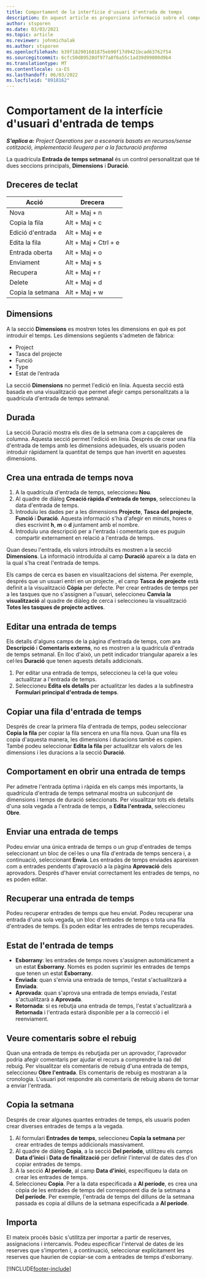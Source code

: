 ```yaml
---
title: Comportament de la interfície d'usuari d'entrada de temps
description: En aquest article es proporciona informació sobre el comportament de la interfície d'usuari de l'entrada de temps.
author: stsporen
ms.date: 03/03/2021
ms.topic: article
ms.reviewer: johnmichalak
ms.author: stsporen
ms.openlocfilehash: b39f182901681875eb90f17d9421bcad63762f54
ms.sourcegitcommit: 6cfc50d89528df977a8f6a55c1ad39d99800d9b4
ms.translationtype: MT
ms.contentlocale: ca-ES
ms.lasthandoff: 06/03/2022
ms.locfileid: "8918162"
---
```

# <a name="time-entry-ui-behavior"></a>Comportament de la interfície d'usuari d'entrada de temps

_**S'aplica a:** Project Operations per a escenaris basats en recursos/sense cotització, implementació lleugera per a la facturació proforma_


La quadrícula **Entrada de temps setmanal** és un control personalitzat que té dues seccions principals, **Dimensions** i **Duració**.

## <a name="keyboard-shortcuts"></a>Dreceres de teclat
| Acció        | Drecera                  |
|------------   |------------------------   |
| Nova           | Alt + Maj + n           |
| Copia la fila      | Alt + Maj + c           |
| Edició d'entrada    | Alt + Maj + e           |
| Edita la fila      | Alt + Maj + Ctrl + e    |
| Entrada oberta    | Alt + Maj + o           |
| Enviament        | Alt + Maj + s           |
| Recupera        | Alt + Maj + r           |
| Delete        | Alt + Maj + d           |
| Copia la setmana     | Alt + Maj + w           |

## <a name="dimensions"></a>Dimensions
A la secció **Dimensions** es mostren totes les dimensions en què es pot introduir el temps. Les dimensions següents s'admeten de fàbrica:

  - Project
  - Tasca del projecte
  - Funció
  - Type
  - Estat de l’entrada

La secció **Dimensions** no permet l'edició en línia. Aquesta secció està basada en una visualització que permet afegir camps personalitzats a la quadrícula d'entrada de temps setmanal.

## <a name="duration"></a>Durada
La secció Duració mostra els dies de la setmana com a capçaleres de columna. Aquesta secció permet l'edició en línia. Després de crear una fila d'entrada de temps amb les dimensions adequades, els usuaris poden introduir ràpidament la quantitat de temps que han invertit en aquestes dimensions.

## <a name="create-a-new-time-entry"></a>Crea una entrada de temps nova

1. A la quadrícula d'entrada de temps, seleccioneu **Nou**. 
2. Al quadre de diàleg **Creació ràpida d'entrada de temps**, seleccioneu la data d'entrada de temps.
3. Introduïu les dades per a les dimensions **Projecte**, **Tasca del projecte**, **Funció** i **Duració**. Aquesta informació s'ha d'afegir en minuts, hores o dies escrivint **h**, **m** o **d** juntament amb el nombre. 
4. Introduïu una descripció per a l'entrada i comentaris que es puguin compartir externament en relació a l'entrada de temps. 

Quan deseu l'entrada, els valors introduïts es mostren a la secció **Dimensions**. La informació introduïda al camp **Duració** apareix a la data en la qual s'ha creat l'entrada de temps.

Els camps de cerca es basen en visualitzacions del sistema. Per exemple, després que un usuari entri en un projecte , el camp **Tasca de projecte** està definit a la visualització **Còpia** per defecte. Per crear entrades de temps per a les tasques que no s'assignen a l'usuari, seleccioneu **Canvia la visualització** al quadre de diàleg de cerca i seleccioneu la visualització **Totes les tasques de projecte actives**.

## <a name="edit-a-time-entry"></a>Editar una entrada de temps 
Els detalls d'alguns camps de la pàgina d'entrada de temps, com ara **Descripció** i **Comentaris externs**, no es mostren a la quadrícula d'entrada de temps setmanal. En lloc d'això, un petit indicador triangular apareix a les cel·les **Duració** que tenen aquests detalls addicionals. 

1. Per editar una entrada de temps, seleccioneu la cel·la que voleu actualitzar a l'entrada de temps.
2. Seleccioneu **Edita els detalls** per actualitzar les dades a la subfinestra **Formulari principal d'entrada de temps**. 

## <a name="copy-a-time-entry-row"></a>Copiar una fila d'entrada de temps
Després de crear la primera fila d'entrada de temps, podeu seleccionar **Copia la fila** per copiar la fila sencera en una fila nova. Quan una fila es copia d'aquesta manera, les dimensions i duracions també es copien. També podeu seleccionar **Edita la fila** per actualitzar els valors de les dimensions i les duracions a la secció **Duració**.

## <a name="open-a-time-entry-behavior"></a>Comportament en obrir una entrada de temps
Per admetre l'entrada òptima i ràpida en els camps més importants, la quadrícula d'entrada de temps setmanal mostra un subconjunt de dimensions i temps de duració seleccionats. Per visualitzar tots els detalls d'una sola vegada a l'entrada de temps, a **Edita l'entrada**, seleccioneu **Obre**.

## <a name="submit-a-time-entry"></a>Enviar una entrada de temps
Podeu enviar una única entrada de temps o un grup d'entrades de temps seleccionant un bloc de cel·les o una fila d'entrada de temps sencera i, a continuació, seleccionant **Envia**. Les entrades de temps enviades apareixen com a entrades pendents d'aprovació a la pàgina **Aprovació** dels aprovadors. Després d'haver enviat correctament les entrades de temps, no es poden editar.

## <a name="recall-a-time-entry"></a>Recuperar una entrada de temps
Podeu recuperar entrades de temps que heu enviat. Podeu recuperar una entrada d'una sola vegada, un bloc d'entrades de temps o tota una fila d'entrades de temps. Es poden editar les entrades de temps recuperades.

## <a name="time-entry-status"></a>Estat de l'entrada de temps

- **Esborrany**: les entrades de temps noves s'assignen automàticament a un estat **Esborrany**. Només es poden suprimir les entrades de temps que tenen un estat **Esborrany**.
- **Enviada**: quan s'envia una entrada de temps, l'estat s'actualitzarà a **Enviada**. 
- **Aprovada**: quan s'aprova una entrada de temps enviada, l'estat s'actualitzarà a **Aprovada**. 
- **Retornada**: si es rebutja una entrada de temps, l'estat s'actualitzarà a **Retornada** i l'entrada estarà disponible per a la correcció i el reenviament. 

## <a name="view-rejection-comments"></a>Veure comentaris sobre el rebuig
Quan una entrada de temps és rebutjada per un aprovador, l'aprovador podria afegir comentaris per ajudar el recurs a comprendre la raó del rebuig. Per visualitzar els comentaris de rebuig d'una entrada de temps, seleccioneu **Obre l'entrada**. Els comentaris de rebuig es mostraran a la cronologia. L'usuari pot respondre als comentaris de rebuig abans de tornar a enviar l'entrada.

## <a name="copy-week"></a>Copia la setmana
Després de crear algunes quantes entrades de temps, els usuaris poden crear diverses entrades de temps a la vegada.

1. Al formulari **Entrades de temps**, seleccioneu **Copia la setmana** per crear entrades de temps addicionals massivament. 
2. Al quadre de diàleg **Copia**, a la secció **Del període**, utilitzeu els camps **Data d'inici** i **Data de finalització** per definir l'interval de dates des d'on copiar entrades de temps. 
3. A la secció **Al període**, al camp **Data d'inici**, especifiqueu la data on crear les entrades de temps. 
4. Seleccioneu **Copia**. Per a la data especificada a **Al període**, es crea una còpia de les entrades de temps del corresponent dia de la setmana a **Del període**. Per exemple, l'entrada de temps del dilluns de la setmana passada es copia al dilluns de la setmana especificada a **Al període**.

## <a name="import"></a>Importa
El mateix procés bàsic s'utilitza per importar a partir de reserves, assignacions i intercanvis. Podeu especificar l'interval de dates de les reserves que s'importen i, a continuació, seleccionar explícitament les reserves que haurien de copiar-se com a entrades de temps d'esborrany. 


[!INCLUDE[footer-include](../includes/footer-banner.md)]
